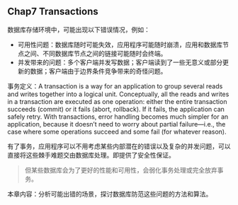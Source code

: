 ## Chap7 Transactions

数据库存储环境中，可能出现以下错误情况，例如：
* 可用性问题：数据库随时可能失效，应用程序可能随时崩溃，应用和数据库节点之间、不同数据库节点之间的链接可能随时会终端。
* 并发带来的问题：多个客户端并发写数据；客户端读到了一些无意义或部分更新的数据；客户端由于边界条件竞争带来的奇怪问题。

事务定义：A transaction is a way for an application to group several reads and writes together into a logical unit. Conceptually, all the reads and writes in a transaction are executed as one operation: either the entire transaction succeeds (commit) or it fails (abort, rollback). If it fails, the application can safely retry. With transactions, error handling becomes much simpler for an application, because it doesn’t need to worry about partial failure—i.e., the case where some operations succeed and some fail (for whatever reason).

有了事务，应用程序可以不用考虑某些内部潜在的错误以及复杂的并发问题，可以直接将这些棘手难题交由数据库处理。即提供了安全性保证。
> 但某些数据库会为了更好的性能和可用性，会弱化事务处理或完全放弃事务。


本章内容：分析可能出错的场景，探讨数据库防范这些问题的方法和算法。